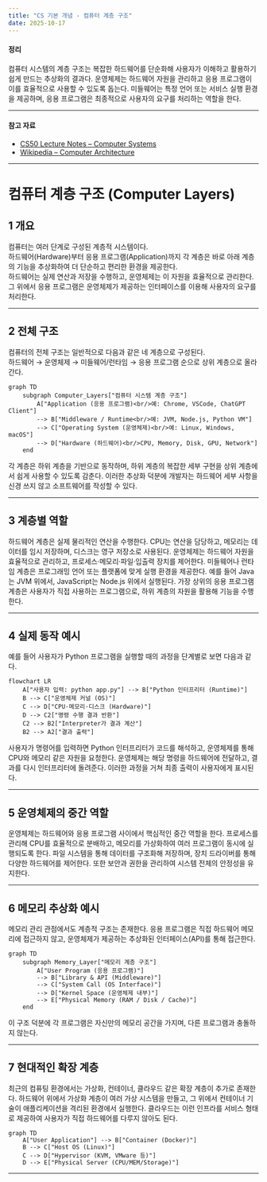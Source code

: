 ```yaml
---
title: "CS 기본 개념 - 컴퓨터 계층 구조"
date: 2025-10-17
---
```


#### 정리

컴퓨터 시스템의 계층 구조는 복잡한 하드웨어를 단순화해
사용자가 이해하고 활용하기 쉽게 만드는 추상화의 결과다.
운영체제는 하드웨어 자원을 관리하고 응용 프로그램이 이를 효율적으로 사용할 수 있도록 돕는다.
미들웨어는 특정 언어 또는 서비스 실행 환경을 제공하며,
응용 프로그램은 최종적으로 사용자의 요구를 처리하는 역할을 한다.

---

#### 참고 자료

* [CS50 Lecture Notes – Computer Systems](https://cs50.harvard.edu/x/2024/notes/1/)
* [Wikipedia – Computer Architecture](https://en.wikipedia.org/wiki/Computer_architecture)

---

# 컴퓨터 계층 구조 (Computer Layers)

## 1️ 개요
컴퓨터는 여러 단계로 구성된 계층적 시스템이다.  
하드웨어(Hardware)부터 응용 프로그램(Application)까지 각 계층은 바로 아래 계층의 기능을 추상화하여 더 단순하고 편리한 환경을 제공한다.  
하드웨어는 실제 연산과 저장을 수행하고, 운영체제는 이 자원을 효율적으로 관리한다.  
그 위에서 응용 프로그램은 운영체제가 제공하는 인터페이스를 이용해 사용자의 요구를 처리한다.

---

## 2️ 전체 구조
컴퓨터의 전체 구조는 일반적으로 다음과 같은 네 계층으로 구성된다.  
하드웨어 → 운영체제 → 미들웨어/런타임 → 응용 프로그램 순으로 상위 계층으로 올라간다.

```mermaid
graph TD
    subgraph Computer_Layers["컴퓨터 시스템 계층 구조"]
        A["Application (응용 프로그램)<br/>예: Chrome, VSCode, ChatGPT Client"] 
        --> B["Middleware / Runtime<br/>예: JVM, Node.js, Python VM"]
        --> C["Operating System (운영체제)<br/>예: Linux, Windows, macOS"]
        --> D["Hardware (하드웨어)<br/>CPU, Memory, Disk, GPU, Network"]
    end
```

각 계층은 하위 계층을 기반으로 동작하며, 하위 계층의 복잡한 세부 구현을 상위 계층에서 쉽게 사용할 수 있도록 감춘다.
이러한 추상화 덕분에 개발자는 하드웨어 세부 사항을 신경 쓰지 않고 소프트웨어를 작성할 수 있다.

---

## 3️ 계층별 역할

하드웨어 계층은 실제 물리적인 연산을 수행한다. CPU는 연산을 담당하고, 메모리는 데이터를 임시 저장하며, 디스크는 영구 저장소로 사용된다.
운영체제는 하드웨어 자원을 효율적으로 관리하고, 프로세스·메모리·파일·입출력 장치를 제어한다.
미들웨어나 런타임 계층은 프로그래밍 언어 또는 플랫폼에 맞게 실행 환경을 제공한다. 예를 들어 Java는 JVM 위에서, JavaScript는 Node.js 위에서 실행된다.
가장 상위의 응용 프로그램 계층은 사용자가 직접 사용하는 프로그램으로, 하위 계층의 자원을 활용해 기능을 수행한다.

---

## 4️ 실제 동작 예시

예를 들어 사용자가 Python 프로그램을 실행할 때의 과정을 단계별로 보면 다음과 같다.

```mermaid
flowchart LR
    A["사용자 입력: python app.py"] --> B["Python 인터프리터 (Runtime)"]
    B --> C["운영체제 커널 (OS)"]
    C --> D["CPU·메모리·디스크 (Hardware)"]
    D --> C2["명령 수행 결과 반환"]
    C2 --> B2["Interpreter가 결과 계산"]
    B2 --> A2["결과 출력"]
```

사용자가 명령어를 입력하면 Python 인터프리터가 코드를 해석하고,
운영체제를 통해 CPU와 메모리 같은 자원을 요청한다.
운영체제는 해당 명령을 하드웨어에 전달하고, 결과를 다시 인터프리터에 돌려준다.
이러한 과정을 거쳐 최종 출력이 사용자에게 표시된다.

---

## 5️ 운영체제의 중간 역할

운영체제는 하드웨어와 응용 프로그램 사이에서 핵심적인 중간 역할을 한다.
프로세스를 관리해 CPU를 효율적으로 분배하고, 메모리를 가상화하여 여러 프로그램이 동시에 실행되도록 한다.
파일 시스템을 통해 데이터를 구조화해 저장하며, 장치 드라이버를 통해 다양한 하드웨어를 제어한다.
또한 보안과 권한을 관리하여 시스템 전체의 안정성을 유지한다.

---

## 6️ 메모리 추상화 예시

메모리 관리 관점에서도 계층적 구조는 존재한다.
응용 프로그램은 직접 하드웨어 메모리에 접근하지 않고, 운영체제가 제공하는 추상화된 인터페이스(API)를 통해 접근한다.

```mermaid
graph TD
    subgraph Memory_Layer["메모리 계층 구조"]
        A["User Program (응용 프로그램)"]
        --> B["Library & API (Middleware)"]
        --> C["System Call (OS Interface)"]
        --> D["Kernel Space (운영체제 내부)"]
        --> E["Physical Memory (RAM / Disk / Cache)"]
    end
```

이 구조 덕분에 각 프로그램은 자신만의 메모리 공간을 가지며, 다른 프로그램과 충돌하지 않는다.

---

## 7️ 현대적인 확장 계층

최근의 컴퓨팅 환경에서는 가상화, 컨테이너, 클라우드 같은 확장 계층이 추가로 존재한다.
하드웨어 위에서 가상화 계층이 여러 가상 시스템을 만들고,
그 위에서 컨테이너 기술이 애플리케이션을 격리된 환경에서 실행한다.
클라우드는 이런 인프라를 서비스 형태로 제공하여 사용자가 직접 하드웨어를 다루지 않아도 된다.

```mermaid
graph TD
    A["User Application"] --> B["Container (Docker)"]
    B --> C["Host OS (Linux)"]
    C --> D["Hypervisor (KVM, VMware 등)"]
    D --> E["Physical Server (CPU/MEM/Storage)"]
```

---

